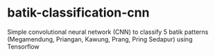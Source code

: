 # batik-classification-cnn
Simple convolutional neural network (CNN) to classify 5 batik patterns (Megamendung, Priangan, Kawung, Prang, Pring Sedapur) using Tensorflow
